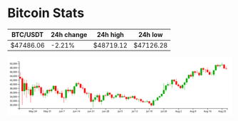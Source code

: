 # Bitcoin Stats

BTC/USDT|24h change|24h high|24h low|
|---|---|---|---|
|$47486.06|-2.21%|$48719.12|$47126.28|

<img src="./chart.svg">

